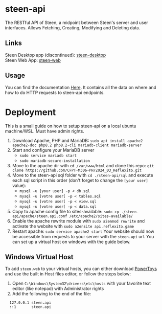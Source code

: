 # steen-api
The RESTful API of Steen, a midpoint between Steen's server and user interfaces. Allows Fetching, Creating, Modifying and Deleting data.

## Links
Steen Desktop app (discontinued): [steen-desktop](https://github.com/mbnott/steen-desktop)  
Steen Web App: [steen-web](https://github.com/mbnott/steen-web)

## Usage
You can find the documentation [Here](https://github.com/mbnott/steen-api/blob/main/documentation.md). It contains all the data on where and how to do HTTP requests to steen-api endpoints.

# Deployment
This is a small guide on how to setup steen-api on a local ubuntu machine/WSL. Must have admin rights.
1. Download Apache, PHP and MariaDB: `sudo apt install apache2 apache2-doc php8.2 php8.2-cli mariadb-client mariadb-server`
2. Start and configure your MariaDB server
   - `sudo service mariadb start`
   - `sudo mariadb-secure-installation`
3. Move to the apache dir with `cd /var/www/html` and clone this repo: `git clone https://github.com/CFPT-M306-PH/2024_03_Reflexito.git`
4. Move to the steen-api sql folder with `cd ./steen-api/sql` and execute each sql script in this order (don't forget to change the `[your user]` value):
   - `mysql -u [your user] -p < db.sql`
   - `mysql -u [votre user] -p < tables.sql`
   - `mysql -u [votre user] -p < view.sql`
   - `mysql -u [votre user] -p < data.sql`
5. Copy to apache config file to sites-available: `sudo cp ./steen-api/apache/steen.api.conf /etc/apache2/sites-available/`
6. Enable the apache rewrite module with `sudo a2enmod rewrite` and activate the website with `sudo a2ensite api.reflexito.game`
7. Restart apache: `sudo service apache2 start`
Your website should now be accessible from requests to your server with the `steen.api` url. You can set up a virtual host on windows with the guide below.
## Windows Virtual Host
To add `steen.web` to your virtual hosts, you can either download [PowerToys](https://learn.microsoft.com/en-us/windows/powertoys/) and use the built in Host files editor, or follow the steps below:
1. Open `C:\Windows\System32\drivers\etc\hosts` with your favorite text editor (like notepad) with Administrator rights
2. Add the following to the end of the file:
```
  127.0.0.1 steen.api
  ::1       steen.api
```
